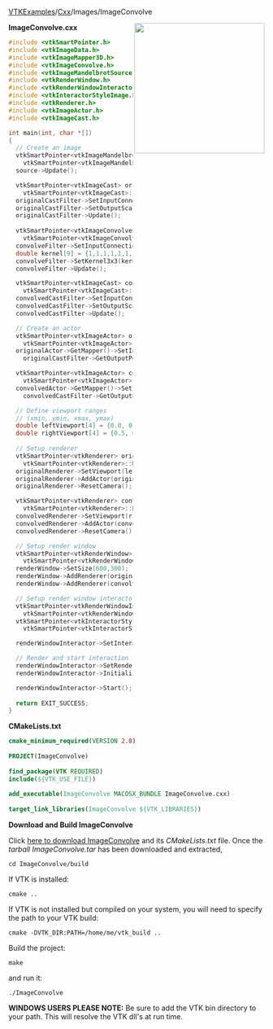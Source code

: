 [VTKExamples](Home)/[Cxx](Cxx)/Images/ImageConvolve

<img align="right" src="https://github.com/lorensen/VTKExamples/raw/master/Testing/Baseline/Images/TestImageConvolve.png" width="256" />

**ImageConvolve.cxx**
```c++
#include <vtkSmartPointer.h>
#include <vtkImageData.h>
#include <vtkImageMapper3D.h>
#include <vtkImageConvolve.h>
#include <vtkImageMandelbrotSource.h>
#include <vtkRenderWindow.h>
#include <vtkRenderWindowInteractor.h>
#include <vtkInteractorStyleImage.h>
#include <vtkRenderer.h>
#include <vtkImageActor.h>
#include <vtkImageCast.h>

int main(int, char *[])
{
  // Create an image
  vtkSmartPointer<vtkImageMandelbrotSource> source =
    vtkSmartPointer<vtkImageMandelbrotSource>::New();
  source->Update();

  vtkSmartPointer<vtkImageCast> originalCastFilter =
    vtkSmartPointer<vtkImageCast>::New();
  originalCastFilter->SetInputConnection(source->GetOutputPort());
  originalCastFilter->SetOutputScalarTypeToUnsignedChar();
  originalCastFilter->Update();
  
  vtkSmartPointer<vtkImageConvolve> convolveFilter =
    vtkSmartPointer<vtkImageConvolve>::New();
  convolveFilter->SetInputConnection(source->GetOutputPort());
  double kernel[9] = {1,1,1,1,1,1,1,1,1};
  convolveFilter->SetKernel3x3(kernel);
  convolveFilter->Update();

  vtkSmartPointer<vtkImageCast> convolvedCastFilter =
    vtkSmartPointer<vtkImageCast>::New();
  convolvedCastFilter->SetInputConnection(convolveFilter->GetOutputPort());
  convolvedCastFilter->SetOutputScalarTypeToUnsignedChar();
  convolvedCastFilter->Update();

  // Create an actor
  vtkSmartPointer<vtkImageActor> originalActor =
    vtkSmartPointer<vtkImageActor>::New();
  originalActor->GetMapper()->SetInputConnection(
    originalCastFilter->GetOutputPort());

  vtkSmartPointer<vtkImageActor> convolvedActor =
    vtkSmartPointer<vtkImageActor>::New();
  convolvedActor->GetMapper()->SetInputConnection(
    convolvedCastFilter->GetOutputPort());

  // Define viewport ranges
  // (xmin, ymin, xmax, ymax)
  double leftViewport[4] = {0.0, 0.0, 0.5, 1.0};
  double rightViewport[4] = {0.5, 0.0, 1.0, 1.0};
  
  // Setup renderer
  vtkSmartPointer<vtkRenderer> originalRenderer =
    vtkSmartPointer<vtkRenderer>::New();
  originalRenderer->SetViewport(leftViewport);
  originalRenderer->AddActor(originalActor);
  originalRenderer->ResetCamera();

  vtkSmartPointer<vtkRenderer> convolvedRenderer =
    vtkSmartPointer<vtkRenderer>::New();
  convolvedRenderer->SetViewport(rightViewport);
  convolvedRenderer->AddActor(convolvedActor);
  convolvedRenderer->ResetCamera();

  // Setup render window
  vtkSmartPointer<vtkRenderWindow> renderWindow =
    vtkSmartPointer<vtkRenderWindow>::New();
  renderWindow->SetSize(600,300);
  renderWindow->AddRenderer(originalRenderer);
  renderWindow->AddRenderer(convolvedRenderer);

  // Setup render window interactor
  vtkSmartPointer<vtkRenderWindowInteractor> renderWindowInteractor =
    vtkSmartPointer<vtkRenderWindowInteractor>::New();
  vtkSmartPointer<vtkInteractorStyleImage> style =
    vtkSmartPointer<vtkInteractorStyleImage>::New();

  renderWindowInteractor->SetInteractorStyle(style);

  // Render and start interaction
  renderWindowInteractor->SetRenderWindow(renderWindow);
  renderWindowInteractor->Initialize();

  renderWindowInteractor->Start();
  
  return EXIT_SUCCESS;
}
```
**CMakeLists.txt**
```cmake
cmake_minimum_required(VERSION 2.8)
 
PROJECT(ImageConvolve)
 
find_package(VTK REQUIRED)
include(${VTK_USE_FILE})
 
add_executable(ImageConvolve MACOSX_BUNDLE ImageConvolve.cxx)
 
target_link_libraries(ImageConvolve ${VTK_LIBRARIES})
```

**Download and Build ImageConvolve**

Click [here to download ImageConvolve](https://github.com/lorensen/VTKWikiExamplesTarballs/raw/master/ImageConvolve.tar) and its *CMakeLists.txt* file.
Once the *tarball ImageConvolve.tar* has been downloaded and extracted,
```
cd ImageConvolve/build 
```
If VTK is installed:
```
cmake ..
```
If VTK is not installed but compiled on your system, you will need to specify the path to your VTK build:
```
cmake -DVTK_DIR:PATH=/home/me/vtk_build ..
```
Build the project:
```
make
```
and run it:
```
./ImageConvolve
```
**WINDOWS USERS PLEASE NOTE:** Be sure to add the VTK bin directory to your path. This will resolve the VTK dll's at run time.

